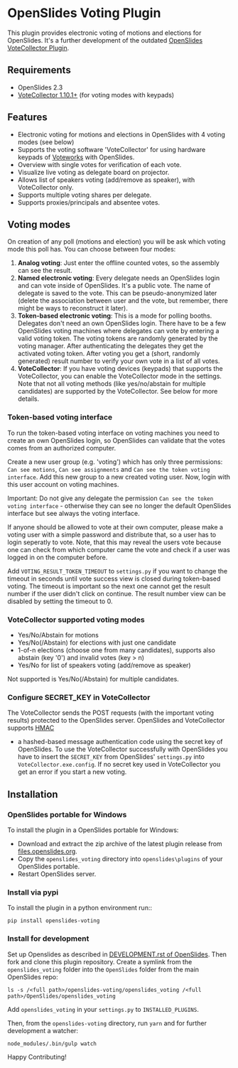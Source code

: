 # OpenSlides Voting Plugin

This plugin provides electronic voting of motions and elections for OpenSlides.
It's a further development of the outdated
[OpenSlides VoteCollector Plugin](https://github.com/OpenSlides/openslides-votecollector>).


## Requirements
- OpenSlides 2.3
- [VoteCollector 1.10.1+](http://software.voteworks.eu/VoteCollector.zip) (for voting modes with keypads)


## Features

- Electronic voting for motions and elections in OpenSlides with 4 voting modes (see below) 
- Supports the voting software 'VoteCollector' for using hardware keypads of
  [Voteworks](https://www.voteworks.de) with OpenSlides.
- Overview with single votes for verification of each vote.
- Visualize live voting as delegate board on projector.
- Allows list of speakers voting (add/remove as speaker), with VoteCollector only.
- Supports multiple voting shares per delegate.
- Supports proxies/principals and absentee votes.


## Voting modes

On creation of any poll (motions and election) you will be ask which voting mode
this poll has. You can choose between four modes:

1. **Analog voting**: Just enter the offline counted votes, so the assembly can
   see the result.
2. **Named electronic voting**: Every delegate needs an OpenSlides login and can 
   vote inside of OpenSlides. It's a public vote. The name of delegate is saved to the vote.
   This can be pseudo-anonymized later (delete
   the association between user and the vote, but remember, there might be ways
   to reconstruct it later).
3. **Token-based electronic voting**: This is a mode for polling booths.
   Delegates don't need an own OpenSlides login. There have to be a few OpenSlides 
   voting machines where delegates can vote by entering a valid voting token.
   The voting tokens are randomly generated by the voting manager.
   After authenticating the delegates they get the activated voting token.
   After voting you get a (short, randomly generated) result number to
   verify your own vote in a list of all votes.
4. **VoteCollector**: If you have voting devices (keypads) that supports the
   VoteCollector, you can enable the VoteCollector mode in the settings. Note
   that not all voting methods (like yes/no/abstain for multiple candidates) are
   supported by the VoteCollector. See below for more details.

### Token-based voting interface
To run the token-based voting interface on voting machines you need to create an own
OpenSlides login, so OpenSlides can validate that the votes comes from an authorized
computer.

Create a new user group (e.g. 'voting') which has only three permissions:
`Can see motions`, `Can see assignments` and `Can see the token voting interface`.
Add this new group to a new created voting user. Now, login with this user account on voting machines.

Important: Do not give any delegate the permission `Can see the token voting interface` -
otherwise they can see no longer the default OpenSlides interface but see always the
voting interface.

If anyone should be allowed to vote at their own computer, please make a voting
user with a simple password and distribute that, so a user has to login
seperatly to vote. Note, that this may reveal the users vote because one can
check from which computer came the vote and check if a user was logged in
on the computer before.

Add `VOTING_RESULT_TOKEN_TIMEOUT` to `settings.py` if you want to change the timeout in
seconds until vote success view is closed during token-based voting. The timeout is
important so the next one cannot get the result number if the user didn't click on
continue. The result number view can be disabled by setting the timeout to 0.

### VoteCollector supported voting modes
- Yes/No/Abstain for motions
- Yes/No(/Abstain) for elections with just one candidate
- 1-of-n elections (choose one from many candidates), supports also
  abstain (key '0') and invalid votes (key > n)
- Yes/No for list of speakers voting (add/remove as speaker)

Not supported is Yes/No(/Abstain) for multiple candidates.

### Configure SECRET_KEY in VoteCollector
The VoteCollector sends the POST requests (with the important voting results) protected to
the OpenSlides server. OpenSlides and VoteCollector supports [HMAC](https://en.wikipedia.org/wiki/HMAC)
- a hashed-based message authentication code using the secret key of OpenSlides. To use
the VoteCollector successfully with OpenSlides you have to insert the `SECRET_KEY` from
OpenSlides' `settings.py` into `VoteCollector.exe.config`. If no secret key used in
VoteCollector you get an error if you start a new voting.


## Installation

### OpenSlides portable for Windows 

To install the plugin in a OpenSlides portable for Windows:

- Download and extract the zip archive of the latest plugin release from [files.openslides.org](https://files.openslides.org/plugins/openslides-voting/).
- Copy the `openslides_voting` directory into `openslides\plugins` of your OpenSlides portable.
- Restart OpenSlides server.

### Install via pypi

To install the plugin in a python environment run::
```
pip install openslides-voting
```

### Install for development
Set up Openslides as described in [DEVELOPMENT.rst of OpenSlides](https://github.com/OpenSlides/OpenSlides/blob/master/DEVELOPMENT.rst).
Then fork and clone this plugin repository. Create a
symlink from the `openslides_voting` folder into the `OpenSlides` folder from
the main OpenSlides repo:
```
ls -s /<full path>/openslides-voting/openslides_voting /<full path>/OpenSlides/openslides_voting
```
Add `openslides_voting` in your `settings.py` to `INSTALLED_PLUGINS`.

Then, from the `openslides-voting` directory, run `yarn` and for further
development a watcher:
```
node_modules/.bin/gulp watch
```

Happy Contributing!
